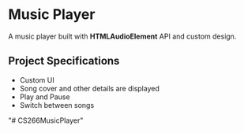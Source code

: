# Music Player

A music player built with **HTMLAudioElement** API and custom design.

## Project Specifications

+ Custom UI
+ Song cover and other details are displayed
+ Play and Pause
+ Switch between songs

"# CS266MusicPlayer" 
